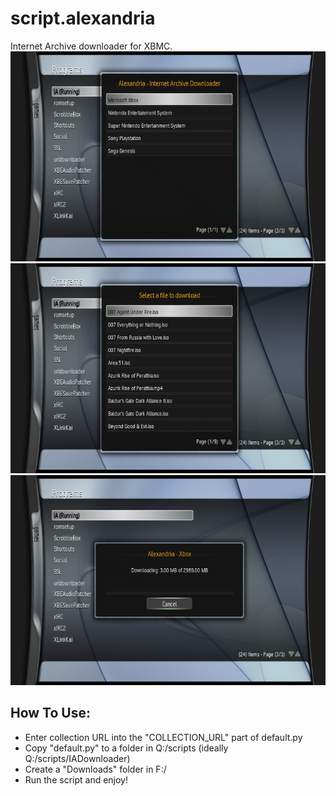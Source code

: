 # script.alexandria
Internet Archive downloader for XBMC.
![1](screenshots/1.bmp)
![2](screenshots/2.bmp)
![3](screenshots/3.bmp)

## How To Use:
- Enter collection URL into the "COLLECTION_URL" part of default.py
- Copy "default.py" to a folder in Q:/scripts (ideally Q:/scripts/IADownloader)
- Create a "Downloads" folder in F:/
- Run the script and enjoy!
